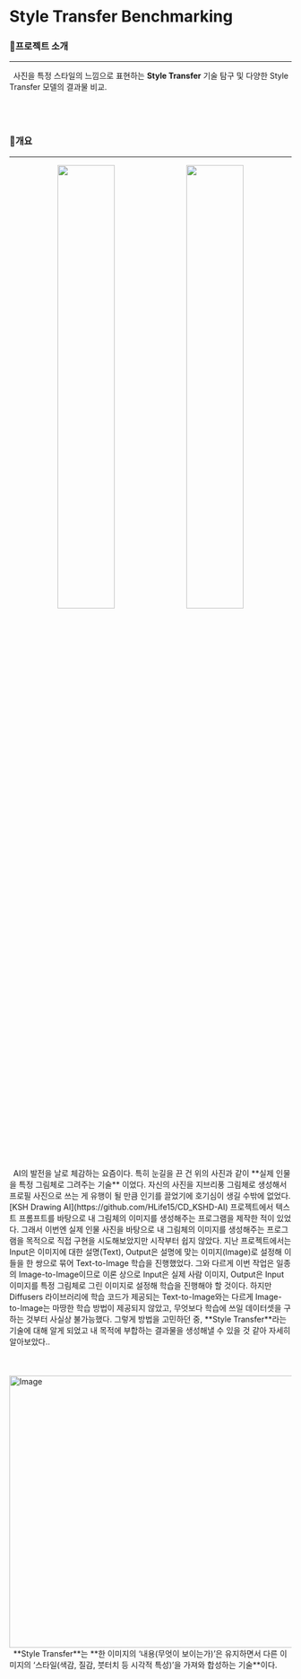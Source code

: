 # Style Transfer Benchmarking

### 📄프로젝트 소개
---
&ensp;사진을 특정 스타일의 느낌으로 표현하는 **Style Transfer** 기술 탐구 및 다양한 Style Transfer 모델의 결과물 비교.
</br></br></br></br>

### 🧠개요
---
<p align="center">
  <img src="https://github.com/user-attachments/assets/0e2ff06a-4b20-4c50-9a4f-4fb6a09e5115" width="45%"/>
  <img src="https://github.com/user-attachments/assets/16f82010-876e-4fe2-b722-000dccec9f53" width="45%"/>
</p>
</br>
&ensp;AI의 발전을 날로 체감하는 요즘이다. 특히 눈길을 끈 건 위의 사진과 같이 **실제 인물을 특정 그림체로 그려주는 기술** 이었다. 자신의 사진을 지브리풍 그림체로 생성해서 프로필 사진으로 쓰는 게 유행이 될 만큼 인기를 끌었기에 호기심이 생길 수밖에 없었다. [KSH Drawing AI](https://github.com/HLife15/CD_KSHD-AI) 프로젝트에서 텍스트 프롬프트를 바탕으로 내 그림체의 이미지를 생성해주는 프로그램을 제작한 적이 있었다. 그래서 이번엔 실제 인물 사진을 바탕으로 내 그림체의 이미지를 생성해주는 프로그램을 목적으로 직접 구현을 시도해보았지만 시작부터 쉽지 않았다. 지난 프로젝트에서는 Input은 이미지에 대한 설명(Text), Output은 설명에 맞는 이미지(Image)로 설정해 이들을 한 쌍으로 묶어 Text-to-Image 학습을 진행했었다. 그와 다르게 이번 작업은 일종의 Image-to-Image이므로 이론 상으로 Input은 실제 사람 이미지, Output은 Input 이미지를 특정 그림체로 그린 이미지로 설정해 학습을 진행해야 할 것이다. 하지만 Diffusers 라이브러리에 학습 코드가 제공되는 Text-to-Image와는 다르게 Image-to-Image는 마땅한 학습 방법이 제공되지 않았고, 무엇보다 학습에 쓰일 데이터셋을 구하는 것부터 사실상 불가능했다. 그렇게 방법을 고민하던 중, **Style Transfer**라는 기술에 대해 알게 되었고 내 목적에 부합하는 결과물을 생성해낼 수 있을 것 같아 자세히 알아보았다..</br></br></br></br>
<img width="1170" height="485" alt="Image" src="https://github.com/user-attachments/assets/5d3a66ad-fbec-4295-b239-00d19c2289ec" />
</br>
&ensp;**Style Transfer**는 **한 이미지의 ‘내용(무엇이 보이는가)’은 유지하면서 다른 이미지의 ‘스타일(색감, 질감, 붓터치 등 시각적 특성)’을 가져와 합성하는 기술**이다.
